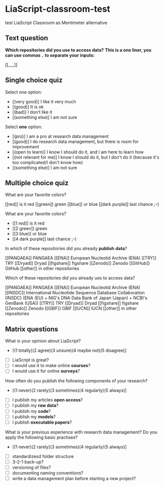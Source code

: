 <!--

language: en

author: Juliane Röder

comment: **NFDI4Biodversity Workshop Research Data Management at Biogeography & GfÖ AK Macroecology meeting Marburg 12-14 June 2024**

version: 1.0

-->

# LiaScript-classroom-test
test LiaScript Classroom as Mentimeter alternative

## Text question
**Which repositories did you use to access data?**
**This is a one liner, you can use commas `,` to separate your inputs:**

[[___]]


## Single choice quiz

Select one option:

- [(very good)]       I like it very much
- [(good)]            It is ok
- [(bad)]             I don't like it
- [(something else)]  I am not sure

Select **one** option:

- [(pro)]                   I am a pro at research data management
- [(good)]                  I do research data management, but there is room for improvement
- [(open to learn)]         I know I should do it, and I am here to learn how
- [(not relevant for me)]   I know I should do it, but I don't do it (because it's too complicated/I don't know how)
- [(something else)]        I am not sure

## Multiple choice quiz

What are your favorite colors?

[[red]]         is it red
[[green]]       green
[[blue]]        or blue
[[dark purple]] last chance ;-)

What are your favorite colors?

- [[1 red]]         is it red
- [[2 green]]       green
- [[3 blue]]        or blue
- [[4 dark purple]] last chance ;-)

In which of these repositories did you already **publish** **data**?

[[PANGAEA]]         PANGAEA
[[ENA]]             European Nucleotid Archive (ENA)
[[TRY]]             TRY
[[Dryad]]           Dryad
[[figshare]]        figshare
[[Zenodo]]          Zenodo
[[GitHub]]          GitHub
[[other]]           in other repositories

Which of these repositories did you already ues to access data?

[[PANGAEA]]         PANGAEA
[[ENA]]             European Nucleotid Archive (ENA)
[[INSDC]]           International Nucleotide Sequence Database Collaboration (INSDC) (ENA (EU) + NIG's DNA Data Bank of Japan (Japan) + NCBI's GenBank (USA))
[[TRY]]             TRY
[[Dryad]]           Dryad
[[figshare]]        figshare
[[Zenodo]]          Zenodo
[[GBIF]]            GBIF
[[IUCN]]            IUCN
[[other]]           in other repositories

## Matrix questions

What is your opinion about LiaScript?

- [(1 totally)(2 agree)(3 unsure)(4 maybe not)(5 disagree)]
- [                ] LiaScript is great?
- [                ] I would use it to make online **courses**?
- [                ] I would use it for online **surveys**?

How often do you publish the following components of your research?

- [(1 never)(2 rarely)(3 sometimes)(4 regularly)(5 always)]
- [                ] I publish my articles **open access**?
- [                ] I publish my **raw data**?
- [                ] I publish my **code**?
- [                ] I publish my **models**?
- [                ] I publish **executable papers**?

What is your previous experience with research data management? Do you apply the following basic practises?

- [(1 never)(2 rarely)(3 sometimes)(4 regularly)(5 always)]
- [                ] standardizesd folder structure
- [                ] 3-2-1 back-up?
- [                ] versioning of files?
- [                ] documenting naming conventions?
- [                ] write a data management plan before starting a new project?

##
